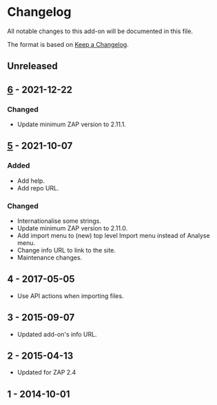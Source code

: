 # Changelog
All notable changes to this add-on will be documented in this file.

The format is based on [Keep a Changelog](https://keepachangelog.com/en/1.0.0/).

## Unreleased


## [6] - 2021-12-22
### Changed
- Update minimum ZAP version to 2.11.1.

## [5] - 2021-10-07
### Added
- Add help.
- Add repo URL.

### Changed
- Internationalise some strings.
- Update minimum ZAP version to 2.11.0.
- Add import menu to (new) top level Import menu instead of Analyse menu.
- Change info URL to link to the site.
- Maintenance changes.

## 4 - 2017-05-05

- Use API actions when importing files.

## 3 - 2015-09-07

- Updated add-on's info URL.

## 2 - 2015-04-13

- Updated for ZAP 2.4

## 1 - 2014-10-01



[6]: https://github.com/zaproxy/zap-extensions/releases/importLogFiles-v6
[5]: https://github.com/zaproxy/zap-extensions/releases/importLogFiles-v5
